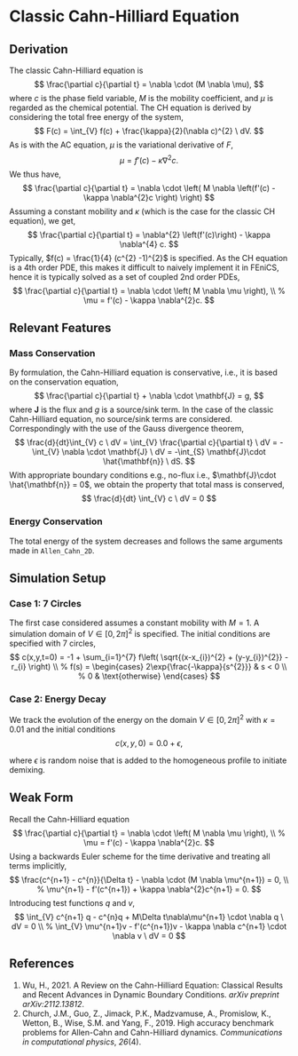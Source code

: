 # Classic Cahn-Hilliard Equation

## Derivation

The classic Cahn-Hilliard equation is
$$
\frac{\partial c}{\partial t} = \nabla \cdot (M \nabla \mu),
$$
where $c$ is the phase field variable, $M$ is the mobility coefficient, and $\mu$ is regarded as the chemical potential. The CH equation is derived by considering the total free energy of the system,
$$
F(c) = \int_{V} f(c) + \frac{\kappa}{2}(\nabla c)^{2} \ dV.
$$
As is with the AC equation, $\mu$ is the variational derivative of $F$,
$$
\mu = f'(c) - \kappa \nabla^{2}c.
$$
We thus have,
$$
\frac{\partial c}{\partial t} = \nabla \cdot \left( M \nabla \left(f'(c) - \kappa \nabla^{2}c \right) \right)
$$
Assuming a constant mobility and $\kappa$ (which is the case for the classic CH equation), we get,
$$
\frac{\partial c}{\partial t} = \nabla^{2} \left(f'(c)\right) - \kappa \nabla^{4} c.
$$
Typically, $f(c) = \frac{1}{4} (c^{2} -1)^{2}$ is specified. As the CH equation is a 4th order PDE, this makes it difficult to naively implement it in FEniCS, hence it is typically solved as a set of coupled 2nd order PDEs,
$$
\frac{\partial c}{\partial t} = \nabla \cdot \left( M \nabla \mu \right), \\
%
\mu = f'(c) - \kappa \nabla^{2}c.
$$

## Relevant Features

### Mass Conservation

By formulation, the Cahn-Hilliard equation is conservative, i.e., it is based on the conservation equation,
$$
\frac{\partial c}{\partial t} + \nabla \cdot \mathbf{J} = g,
$$
where $\mathbf{J}$ is the flux and $g$ is a source/sink term. In the case of the classic Cahn-Hilliard equation, no source/sink terms are considered. Correspondingly with the use of the Gauss divergence theorem, 
$$
\frac{d}{dt}\int_{V} c \ dV = \int_{V} \frac{\partial c}{\partial t} \ dV = -\int_{V} \nabla \cdot \mathbf{J} \ dV   = -\int_{S} \mathbf{J}\cdot \hat{\mathbf{n}} \ dS.
$$
With appropriate boundary conditions e.g., no-flux i.e., $\mathbf{J}\cdot \hat{\mathbf{n}} = 0$, we obtain the property that total mass is conserved,
$$
\frac{d}{dt} \int_{V} c \ dV = 0
$$

### Energy Conservation

The total energy of the system decreases and follows the same arguments made in `Allen_Cahn_2D`. 

## Simulation Setup

### Case 1:  7 Circles

The first case considered assumes a constant mobility with $M = 1$. A simulation domain of $V\in [0, 2\pi]^{2}$ is specified. The initial conditions are specified with 7 circles,
$$
c(x,y,t=0) = -1 + \sum_{i=1}^{7} f\left( \sqrt{(x-x_{i})^{2} + (y-y_{i})^{2}} -r_{i} \right) \\
%
f(s) = 
\begin{cases}
2\exp{\frac{-\kappa}{s^{2}}} & s < 0 \\
%
0 & \text{otherwise}
\end{cases}
$$

### Case 2: Energy Decay

We track the evolution of the energy on the domain $V \in [0,2\pi]^{2}$ with $\kappa = 0.01$ and the initial conditions
$$
c(x,y,0) = 0.0 + \epsilon,
$$

where $\epsilon$ is random noise that is added to the homogeneous profile to initiate demixing. 

## Weak Form

Recall the Cahn-Hilliard equation
$$
\frac{\partial c}{\partial t} = \nabla \cdot \left( M \nabla \mu \right), \\
%
\mu = f'(c) - \kappa \nabla^{2}c.
$$
Using a backwards Euler scheme for the time derivative and treating all terms implicitly,
$$
\frac{c^{n+1} - c^{n}}{\Delta t} - \nabla \cdot (M \nabla \mu^{n+1}) = 0, \\
%
\mu^{n+1} - f'(c^{n+1}) + \kappa \nabla^{2}c^{n+1} = 0.
$$
Introducing test functions $q$ and $v$, 
$$
\int_{V} c^{n+1} q - c^{n}q + M\Delta t\nabla\mu^{n+1} \cdot \nabla q \ dV = 0 \\
%
\int_{V} \mu^{n+1}v - f'(c^{n+1})v - \kappa \nabla c^{n+1} \cdot \nabla v \ dV = 0
$$



## References

1. Wu, H., 2021. A Review on the Cahn-Hilliard Equation: Classical Results and Recent Advances in Dynamic Boundary Conditions. *arXiv preprint arXiv:2112.13812*.
2. Church, J.M., Guo, Z., Jimack, P.K., Madzvamuse, A., Promislow, K., Wetton, B., Wise, S.M. and Yang, F., 2019. High accuracy benchmark problems for Allen-Cahn and Cahn-Hilliard dynamics. *Communications in computational physics*, *26*(4).